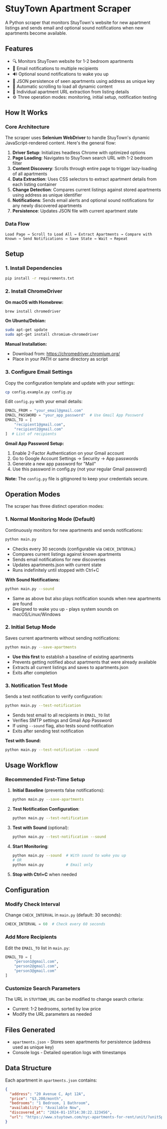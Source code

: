# StuyTown Apartment Scraper

A Python scraper that monitors StuyTown's website for new apartment listings and sends email and optional sound notifications when new apartments become available.

## Features

- 🔍 Monitors StuyTown website for 1-2 bedroom apartments
- 📧 Email notifications to multiple recipients  
- 🔊 Optional sound notifications to wake you up
- 💾 JSON persistence of seen apartments using address as unique key
- 🔄 Automatic scrolling to load all dynamic content
- 🔗 Individual apartment URL extraction from listing details
- ⚙️ Three operation modes: monitoring, initial setup, notification testing

## How It Works

### Core Architecture

The scraper uses **Selenium WebDriver** to handle StuyTown's dynamic JavaScript-rendered content. Here's the general flow:

1. **Driver Setup**: Initializes headless Chrome with optimized options
2. **Page Loading**: Navigates to StuyTown search URL with 1-2 bedroom filter
3. **Content Discovery**: Scrolls through entire page to trigger lazy-loading of all apartments
4. **Data Extraction**: Uses CSS selectors to extract apartment details from each listing container
5. **Change Detection**: Compares current listings against stored apartments using address as unique identifier
6. **Notifications**: Sends email alerts and optional sound notifications for any newly discovered apartments
7. **Persistence**: Updates JSON file with current apartment state

### Data Flow

```
Load Page → Scroll to Load All → Extract Apartments → Compare with Known → Send Notifications → Save State → Wait → Repeat
```

## Setup

### 1. Install Dependencies

```bash
pip install -r requirements.txt
```

### 2. Install ChromeDriver

**On macOS with Homebrew:**
```bash
brew install chromedriver
```

**On Ubuntu/Debian:**
```bash
sudo apt-get update
sudo apt-get install chromium-chromedriver
```

**Manual Installation:**
- Download from: https://chromedriver.chromium.org/
- Place in your PATH or same directory as script

### 3. Configure Email Settings

Copy the configuration template and update with your settings:

```bash
cp config.example.py config.py
```

Edit `config.py` with your email details:

```python
EMAIL_FROM = "your_email@gmail.com"
EMAIL_PASSWORD = "your_app_password"  # Use Gmail App Password
EMAIL_TO = [
    "recipient1@gmail.com", 
    "recipient2@gmail.com"
]  # List of recipients
```

**Gmail App Password Setup:**
1. Enable 2-Factor Authentication on your Gmail account
2. Go to Google Account Settings → Security → App passwords
3. Generate a new app password for "Mail"
4. Use this password in config.py (not your regular Gmail password)

**Note:** The `config.py` file is gitignored to keep your credentials secure.

## Operation Modes

The scraper has three distinct operation modes:

### 1. Normal Monitoring Mode (Default)
Continuously monitors for new apartments and sends notifications:
```bash
python main.py
```
- Checks every 30 seconds (configurable via `CHECK_INTERVAL`)
- Compares current listings against known apartments
- Sends email notifications for new discoveries
- Updates apartments.json with current state
- Runs indefinitely until stopped with Ctrl+C

**With Sound Notifications:**
```bash
python main.py --sound
```
- Same as above but also plays notification sounds when new apartments are found
- Designed to wake you up - plays system sounds on macOS/Linux/Windows

### 2. Initial Setup Mode
Saves current apartments without sending notifications:
```bash
python main.py --save-apartments
```
- **Use this first** to establish a baseline of existing apartments
- Prevents getting notified about apartments that were already available
- Extracts all current listings and saves to apartments.json
- Exits after completion

### 3. Notification Test Mode  
Sends a test notification to verify configuration:
```bash
python main.py --test-notification
```
- Sends test email to all recipients in `EMAIL_TO` list
- Verifies SMTP settings and Gmail App Password
- If using `--sound` flag, also tests sound notification
- Exits after sending test notification

**Test with Sound:**
```bash
python main.py --test-notification --sound
```

## Usage Workflow

### Recommended First-Time Setup

1. **Initial Baseline** (prevents false notifications):
   ```bash
   python main.py --save-apartments
   ```

2. **Test Notification Configuration**:
   ```bash
   python main.py --test-notification
   ```

3. **Test with Sound** (optional):
   ```bash
   python main.py --test-notification --sound
   ```

4. **Start Monitoring**:
   ```bash
   python main.py --sound  # With sound to wake you up
   # OR
   python main.py          # Email only
   ```

5. **Stop with Ctrl+C** when needed

## Configuration

### Modify Check Interval
Change `CHECK_INTERVAL` in `main.py` (default: 30 seconds):
```python
CHECK_INTERVAL = 60  # Check every 60 seconds
```

### Add More Recipients
Edit the `EMAIL_TO` list in `main.py`:
```python
EMAIL_TO = [
    "person1@gmail.com",
    "person2@gmail.com", 
    "person3@gmail.com"
]
```

### Customize Search Parameters
The URL in `STUYTOWN_URL` can be modified to change search criteria:
- Current: 1-2 bedrooms, sorted by low price
- Modify the URL parameters as needed

## Files Generated

- `apartments.json` - Stores seen apartments for persistence (address used as unique key)
- Console logs - Detailed operation logs with timestamps

## Data Structure

Each apartment in `apartments.json` contains:
```json
{
  "address": "20 Avenue C, Apt 12A",
  "price": "$3,200/month",
  "bedrooms": "1 Bedroom, 1 Bathroom",
  "availability": "Available Now",
  "discovered_at": "2024-01-15T14:30:22.123456",
  "url": "https://www.stuytown.com/nyc-apartments-for-rent/unit/?unitSpk=..."
}
```
